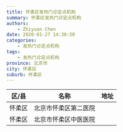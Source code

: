 ```yaml
---
title: 怀柔区发热门诊定点机构
summary: 怀柔区发热门诊定点机构
authors: 
    - Zhiyuan Chen
date: 2020-01-27 14:30:50
categories: 
    - 发热门诊定点机构
tags: 
    - 发热门诊定点机构
province: 北京市
city: 怀柔区
suburb: 怀柔区
---
```


|  区/县  |  名称  |  地址  |
|------|-------|------|
|  怀柔区  |  北京市怀柔区第二医院  |    
|  怀柔区  |  北京市怀柔区中医医院  |    

